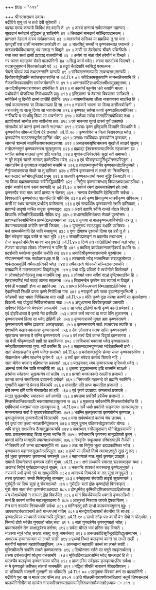 +++
title = "०११"

+++
श्रीनरनारायण उवाच-  
बद्रीप्रिये शृणु त्वं च ततो देवी सुरेश्वरी ।  
पप्रच्छ दास्यं कन्यायै किंविधं तद् वदामि ते ॥१ ॥
दास्यं दानमयं सर्वमात्मदानं महत्तरम् ।  
सुखदानं मनोदानं बुद्धिदानं तु शार्ङ्गिणे ॥२ ॥
चित्तदानं मानदानं सर्वेन्द्रियप्रदानकम् ।  
प्राणदानं देहदानं दास्यं सर्वप्रदानकम् ॥३ ॥
मातस्त्वेवं दासिका या ब्रह्मप्रिया तु सा मता ।  
एतादृशीं परां दासीं मानवश्चाऽमरोऽपि वा ॥४ ॥
चालयितुं समर्थो न कृष्णकान्तात् पथान्तरे ।  
दास्याश्चैवंविधायास्तु भयं मनाङ् न विद्यते ॥५ ॥
दासी सा देवदेवस्य श्रीपतेः पद्मिनीपतेः ।  
यथा तथा सतां दासी प्रज्ञावद् बालयोगिनी ॥६ ॥
धन्येयं या सतां योगं हरेर्योगं च विन्दते ।  
नरं कान्तं बालकृष्णं सेवते बालयोगिनी ॥७ ॥
सिद्धं कार्य भवेत्। तस्या मातर्दास्यं चिदम्बरे ।  
यदत्रानुभूयमानं विकासतेऽक्षरे पदे ॥८ ॥
तद्रूपं चैतदेवापि स्वसिद्धं परमात्मनः ।  
श्रेयसे चोभयं रूपं तथाऽनन्तानि यान्यपि ॥९ ॥
सच्चिदानन्दरूपाणि लावण्यसम्भृतान्यपि ।  
दिव्यैश्वर्यपूरितानि सर्वालङ्कारवन्ति च ॥4.11.१ ०॥
कोटिकामसुरूपाणि चानन्ततैजसानि हि ।  
नैकशक्तिकलावन्ति सर्वान्तर्यमनानि च ॥१ १॥
अनन्तकोटिराधाश्रीलक्ष्मीक्षासुखमुत्तमम् ।  
अनादिश्रीकृष्णनारायणस्य दर्शनेस्ति वे ॥१२॥
स कार्यार्थं बहून्येव धत्ते रूपाणि माधवः ।  
यथोपयोगं योजयित्वा तिरोधापयति प्रभुः ॥१३॥
इन्द्रियात्मा च देवात्मा विषयात्मा समीक्ष्यते ।  
मायिकैर्न तु दिव्यैर्वै दास्यं प्राप्तैर्हि देहिभिः ॥१४॥
मायामयीच्छया लीला नारायणस्य साऽस्ति हि ।  
सर्वा कल्याणरूपा सा दिव्यधामप्रदा हि सा ॥१५॥
नराकारे भावना सा दिव्या दासीत्वबोधिनी ।  
नराकारेषु या सत्सु दिव्या सा भावनोत्तमा ॥१६॥
कृष्णवत् सर्वथा कार्या कृष्णदासित्वबोधिका ।  
नारीष्वपि च साध्वीषु दिव्या सा भावनोत्तमा ॥१७॥
कर्तव्या सर्वदा मातर्दासित्वबोधिका तथा ।  
ब्रह्मप्रियात्वं चाप्येत तया सर्वोर्ध्वया ततः ॥१८॥
एवं भावनया युक्तं दास्यं पूर्णं प्रकाशते ।  
संसाध्यैवं परं कान्तं कृष्णं लभते नाऽन्यथा ॥१९॥
दास्याः कृष्ण इन्द्रियाणि दिव्यानि विदधाति वै ।  
कृष्णयोगेन सौगन्ध्यं दिव्यं देहे प्रजायते ॥4.11.२०॥
कृष्णयोगेन च नित्यं निरावरणता भवेत् ।  
कृष्णयोगेन चाऽऽनन्दपूर्णताऽहर्निशं भवेत् ॥२१॥
उत्तमाः सर्वविषयाः कृष्णयोगेन कृष्णवत् ।  
जायन्ते शान्तये मातर्निरत्ययास्तथाऽव्ययाः ॥२२॥
असङ्ख्यसृष्टिनाथस्य सुखोर्ध्वं त्वाक्षरं सुखम् ।  
ततोऽनन्तगुणं कृष्णकान्तस्य सुखमुत्तमम् ॥२३॥
ब्रह्माद्या ईश्वरास्तस्याऽन्तिके रङ्कजना इव ।  
भवन्ति सर्वथा मातस्तं कृष्णं हृदि धारयेत् ॥२४॥
पूर्णानन्दनिधेस्त्वेके सुखं सर्वं समाप्यते ।  
न दूरे तादृशं चास्ते तस्मात् कृष्णेऽर्पिता भवेत् ॥२५॥
एवं श्रीमत्कृष्णमूर्तिभूर्यानन्दपरिप्लुता ।  
जाताऽस्मि ते कृपयाऽत्र मातर्दास्यं भजामि च ॥२६॥
तादात्म्यानुभवेनैव कृष्णकान्तोऽधिभुज्यते ।  
नैर्गुण्यभावमापन्ना सेवते या तु दासिका ॥२७॥
सेविनं कृष्णकान्तं तं लभते सा निजान्वितम् ।  
महानन्दप्रदं सर्वभोगतृप्तिप्रदं प्रभुम् ॥२८॥
अल्पापि कृष्णकान्तार्था यस्या बुद्धिः क्रियाऽपि च ।  
सा दिव्या ब्रह्मशक्त्याख्या सर्वसिद्धिप्रवर्षिणी ॥२९॥
निर्गुणा कृष्णसम्बन्धाद् दिव्याऽक्षयाऽक्षराऽभिधा ।  
दर्शनं स्पर्शनं घ्राणं रसनं श्रवणादि च ॥4.11.३० ॥
स्वपनं रमणं दास्यमाश्लेषणं हरेः प्रभोः ।  
कृष्णस्यैव सदा मातः कार्यं दास्या न चेतरत् ॥३१॥
नान्यत्र प्रेरणीयानि देहेन्द्रियाणि सर्वथा ।  
विश्वस्तानि कृष्णयोगात् पातयन्ति हि योगिनीम् ॥३२॥
हरे कृष्ण प्रियाकृष्ण माधवीकृष्ण सेविकाम् ।  
दासीं मां रक्षय चान्यात् प्रार्थयेत् परमेश्वरम् ॥३३॥
एवं सम्प्रार्थितः कृष्णकान्तो रक्षति दासिकाम् ।  
ब्रह्माण्डे तादृशो नास्ति यादृशः कृष्णसद्वरः ॥३४॥
अक्षरे ब्रह्मणि स्वीये राजते योऽत्र विद्यते ।  
दिव्याभिः शक्तिभिर्दिव्यपार्षदैः सेवितः प्रभुः ॥३५॥
राधारमादिभिर्भक्त्या सेव्यते पुरुषोत्तमः ।  
ब्रह्माण्डाधिस्वामिभिश्च प्रार्थ्यतेऽण्डागमाय सः ॥३६॥
कृपया स बालकृष्णस्त्वाविर्भवति तत्र तु ।  
देवमानवपश्वादौ करोति तन्मयीं क्रियाम् ॥३७॥
युगानुरूपं स्वाऽऽयुष्यं दधाति परमेश्वरः ।  
बलं सामर्थ्यमेवापि देहं चापि यथायुगम् ॥३८॥
गुणा दोषाश्च दृश्यन्ते दिव्या एव हरौ तु ते ।  
हितं भवेन्नृणां यद्वद् वर्तते स तथा भुवि ॥३९॥
सजातीयप्रसङ्गं स ददात्येव तथाभवन् ।  
तेजः सङ्कोचयित्वैव मानवः सन् प्रवर्तते ॥4.11.४०॥
दिव्ये तत्र नातिप्रीतिर्मानवानां यतो भवेत् ।  
तेजसां चाऽसहा लोकाः सौमनस्यं न यन्ति हि ॥४१॥
क्वचित् कार्यवशान्मातर्महैश्वर्यं दधाति सः ।  
प्रदर्शयति भक्तेभ्यः पुनर्लीनं करोति तत् ॥४२॥
अनादिश्रीकृष्णनारायणार्यः पुरुषोत्तमः ।  
गोपालनन्दनो मातः सर्वावतारधृक् स हि ॥४३॥
तस्याश्रये भवेद् भक्तानिका सदाऽकुतोभया ।  
शर्करारसमूर्तिर्वै यथैकतात्त्विकी भवेत् ॥४४॥
तथैकतत्त्वे श्रीकान्ते सच्चिदानन्दधामनि ।  
परब्रह्मणि मे मातस्तादात्म्यं विद्यतेऽधुना ॥४५॥
यथा वह्निः प्रविष्टो वै त्वयोगोले विलोक्यते ।  
न लोक्यतेऽयोगोलस्तु तथा मातर्मयि प्रभुः ॥४६॥
लोक्यते पश्य सर्वेशं नाऽहं दृष्टिपथाऽस्मि हि ।  
ऐतदात्म्यमिदं सर्वं चाऽहं व्याप्ता महात्मना ॥४७॥
चिदानन्देन कृष्णेन यत्र त्याज्यं न विद्यते ।  
एवंवेत्त्री पराब्राह्मी ज्ञेया सा ब्रह्मवित्तमा ॥४८॥
प्राप्ता निर्विकल्पभावं स्थितप्रज्ञाऽतिनिर्भया ।  
ऐकान्तिकीं स्थितिं प्राप्ता कृष्णे निरोधितां गता ॥४९॥
नराकृतौ हरौ जाता दृढस्नेहानुबन्धिनी ।  
स्नेहमयी सदा भक्ता निर्विकल्पा मता सखी ॥4.11.५०॥
मतिः कृष्णे दृढा यस्याः कार्ष्णी सा कृतमोक्षणा ।  
विकल्पैः सह योद्धव्यं निर्विकल्पेच्छया सदा ॥५१॥
अयुध्यमाना विषयैराकृष्यते पतत्यपि ।  
सर्वेश्वरं विदित्वापि येश्वरेशं त्यजत्यपि ॥५२॥
सा भवेद् द्रोहिणी पत्यौ कृष्णे कान्ते प्रभेश्वरे ।  
एवं द्रोहविधात्र्यां वै कृष्णो नैव प्रसीदति ॥५३॥
कालं कर्म स्वभावं वा मायां वेत्ति तुकारणम् ।  
कृष्णनारायणं हित्वा सा भवेद् द्रोहिणी हरेः ॥५४॥
कृष्णनारायणे मुक्ता ब्रह्म कृष्णनरायणे ।  
कृष्णनारायणे सन्ति ह्यवतारा असङ्ख्यकाः ।५५॥
कृष्णनारायणे सर्वाः शक्तयश्च तपांसि च ।  
ऐश्वर्याणि मखाश्चमत्काराः कृष्णनरायणे ॥५६॥
देवा लोकाश्च गतयः सन्ति कृष्णनरायणे ।  
सृष्टयश्च समस्ता वै सन्ति कृष्णनरायणे ॥५७॥
परं तत्त्वं प्रियं कान्तं विदुर्या ज्ञानसागरा ।  
सा वेत्त्री श्रीकृष्णदासौ ब्रह्मी सा ब्रह्मवित्तमा ॥५८॥
एवंविधायां भक्तायां भवेत् कृष्णप्रसन्नता ।  
स्नेहातिशयमाप्तायां गुणाः सर्वे वसन्ति हि ॥५९॥
माहात्म्यज्ञानयुग्भक्ता भवेदेकान्तिनी प्रभौ ।  
सतां सेवाप्रसङ्गेन कृष्णे भक्तिः प्रजायते ॥4.11.६०॥
मनोवाक्तनुभिः सेव्याः सन्तः कृष्णस्वरूपिणः ।  
सेवात्मकेन धर्मेण साधनेन कृतेन वै ॥६१ ॥
सर्वं कृतं भवेदत्र कर्तव्यं शिष्यते नहि ।  
सतां योगेन भगवान् बहिश्चान्तः प्रकाशते ॥६२॥
पतङ्गवत् स्वयं कृष्णस्तस्या वृत्तिमयो भवेत् ।  
आनन्दं परमं तेन याति मातर्हरेर्हि सा ॥६३ ॥
धृतस्य शुद्धकान्तस्य हृदि चात्मनि चाऽक्षरे ।  
हरेर्माया स्नेहरूपा सुखयत्येव तां सतीम् ॥६४॥
प्रत्यक्षे भगवत्कान्ते रसलीना प्रजायते ।  
कान्ता कान्तं समाश्लिष्य ब्रह्मानन्दे प्रमोदते ॥६५॥
निमज्जति महानन्दे परे ब्रह्मणि स्वामिनि ।  
गुणातीते महानन्दे प्रेमरसं पिबत्यपि ॥६६॥
मायातीतं पतिं प्राप्य मायातीता प्रजायते ।  
हरौ लग्ना हरिं याति मोचयत्येव तां हरिः ॥६७॥
एवं कृष्णं प्रपन्नायाः कमलात्वं प्रजायते ।  
यद्यत् सुखमभीष्टं स्यादस्याः सर्वं प्रवर्षति ॥६८॥
प्रपन्नाया प्रपत्तिर्वै हरेर्मिथः प्रजायते ।  
मिथश्चैकान्तिकताऽपि भक्तायाश्चाऽच्युतस्य च ॥६९॥
मुक्तवत् सर्वकर्माणि मिथस्तयोर्भवन्ति हि ।  
एवंविधायां भक्तायां मातः सत्ययुगस्य तु ॥4.11.७०॥
सर्वे धर्माः प्रवर्तन्ते सङ्कल्पाः सत्यसम्भृताः ।  
मानस्यस्तत्र सर्वा वै सृष्टयश्चेष्टदायिकाः ॥७१॥
भवन्ति कृतकृत्यायां कृष्णयोगेन कृष्णवत् ।  
कृपालुर्भगवान् कृष्णश्चौदार्यं वितरत्यपि ॥७२॥
मया सर्ववर्ष्मवतां कर्तव्यं श्रेय उत्तमम् ।  
एवं कृपां परां कृत्वा नरान्नारीर्नपुंसकान् ॥७३॥
पशून् द्रुमान् पक्षिणश्चोद्धारयत्येव योगदः ।  
अपि शत्रून् राक्षसाँश्च दैत्यानुद्धारयत्यपि ॥७४॥
पापस्थान् स्त्रीसमुदायान् भोगेनोद्धारयत्यपि ।  
पापाः प्रसङ्गमासाद्य दिव्या मुक्ता भवन्ति हि ॥७५॥
सर्वतत्त्वानि कृष्णस्य चानुप्रवेशतो द्रुतम् ।  
ब्रह्मतां यान्ति मायाऽपि प्रयात्यक्षरभावताम् ॥७६॥
नेत्रवृत्तिः स्थूलभावा रश्मिरूपाऽपि तैजसी ।  
भौतिक्यपि हरौ लग्ना ब्रह्मभावमुपैति सा ॥७७॥
अतः सा निर्गुणा भूत्वा ब्रह्मप्रकाशिका भवेत् ।  
कृष्णाकारा महानन्दसुखमोदपरिप्लुता ॥७८॥
कृष्णे सा लीयते दिव्ये त्वात्माऽश्नुते सुखं तु तत् ।  
एवं भूत्वा कृष्णरूपा कृष्णानन्दं समश्नुते ॥७९॥
महाभागवतं मातः सुखं कृष्णात् प्रपद्यते ।  
समाधौ दिव्यनेत्राप्तं कृष्णस्य दर्शनं शुभम् ॥4.11.८०॥
क्षणं लब्धमपि स्यात्तत् सहस्राब्दकृतं यथा ।  
अखण्डं निर्गुणं पूर्णब्रह्मानन्दभृतं सुखम् ॥८१ ॥
भक्ताभिः शाश्वतं व्यवस्थासु कृष्णेऽनुभूयते ।  
नराकारे प्रभौ कृष्णे नृपे वा साधुरूपिणि ॥८२॥
अन्तःस्थे दिव्यरूपे वा तत् सुखं त्वनुभूयते ।  
तस्य कृपालयाः सन्तो मिलेयुस्तेषु चान्वहम् ॥८३॥
स्नेहवृत्त्या सेवयापि तादृशं सुखमाप्यते ।  
गुरोर्मूर्तेः परं दिव्यं सुखं तु सेवयाऽप्यते ॥८४॥
गुरोर्द्रोहः सतां द्रोहः कृष्णद्रोहो विनाशकृत् ।  
गुरोः सेवा सतां सेवा कृष्णसेवाऽक्षरप्रदा ॥८५॥
द्रोग्धुर्भवेत् कृमिकीटशिलाकाष्ठाऽद्रिलोकता ।  
यत्र मोक्षार्थयोगो न तस्माद् द्रोहं विवर्जयेत् ॥८६॥
मानं विवर्जयेच्चापि भक्ताग्रे कृष्णसन्निधौ ।  
मानं हि कारणं चास्ति महाऽसुरपदस्य वै ॥८७॥
आसुरत्वं निरयाय जायते द्वेषकारितम् ।  
तेन मानं नयत्येव निरयाध्वनि सर्वथा ॥८८॥
मानिनस्तु हरौ साधौ कल्पयन्त्यगुणान् मुहुः ।  
आपकार्ष्ट्यख्यापनार्थं ततो यान्त्यधमां गतिम् ॥८९॥
मानद्वेषादिनाशार्थं सेवनीया हि साधवः ।  
कृष्णाऽभिन्नाः साधवस्ते पावयन्त्यपि दूषितान् ॥4.11.९०॥
साधौ स्नेहः परः कार्यो येन दोषो न चोद्भवेत् ।  
स्निग्धे दोषो भवेन्नैव गुणग्राहो भवेत् सदा ॥९ १ ॥
सतां गुणग्रहेणैव कृष्णगुणग्रहो भवेत् ।  
ब्रह्मात्मदर्शनं तेन साक्षाद्धरेश्च दर्शनम् ॥९२॥
सर्वदा यौगलं भावं हरिणा सह विन्दते ।  
नाऽस्या न्यूनं भवेत् सख्याः सख्युः पत्युः समर्जनात् ॥९३॥
अनन्तकोटिसूर्येन्दुवह्निविद्युत्समप्रभम् ।  
अक्षरस्थं कृष्णनारायणं सा लभते सखी ॥९४॥
पृथ्व्यां स्थितं बालकृष्णं कान्तं सा लभते सखी ।  
महावीर्यं महारूपं महाशक्तिप्रपूरितम् ॥९५॥
आनन्दानां महावार्धि कान्तं सा लभते सखी ।  
मुक्तिबीजानि सर्वाणि लभते कृष्णकान्ततः ॥९६॥
दिव्योन्मत्ता वर्तते सा मनुते स्वकृतार्थताम् ।  
तस्या दर्शनकर्तॄणां श्रोतॄणां वचसामपि ॥९७॥
मुक्तिर्दिव्याऽक्षरधाम्नि भवेद् यान्त्यक्षरं हि ते ।  
मातश्चैवं बालकृष्णं कृष्णनारायणं पतिम् ॥९८॥
प्राप्ताऽस्मि सर्वहृदयं कृतकृत्याऽस्मि सर्वथा ।  
न मे कृष्णादृते कश्चित् संसारो मानमर्हति ॥९९॥
मद्विधा श्रीपतिं नारायणं श्रीबदरीश्वरम् ।  
या भजिष्यति भक्तानी मुक्तानी सा भविष्यति ॥4.11.१ ००॥
एवमुक्त्वा विरराम क्षणं सा बालयोगिनी ।  
बद्रीप्रिये पुनः सा च मातरं प्राह वच्मि तत् ॥१०१ ॥
इति श्रीलक्ष्मीनारायणीयसंहितायां चतुर्थे तिष्यसन्ताने बालयोगिनीगीतायां दास्येन नारायणीस्वरूपताप्राप्त्यादिनिरूपणनामैकादशोऽध्यायः ः ॥११ ॥
    
